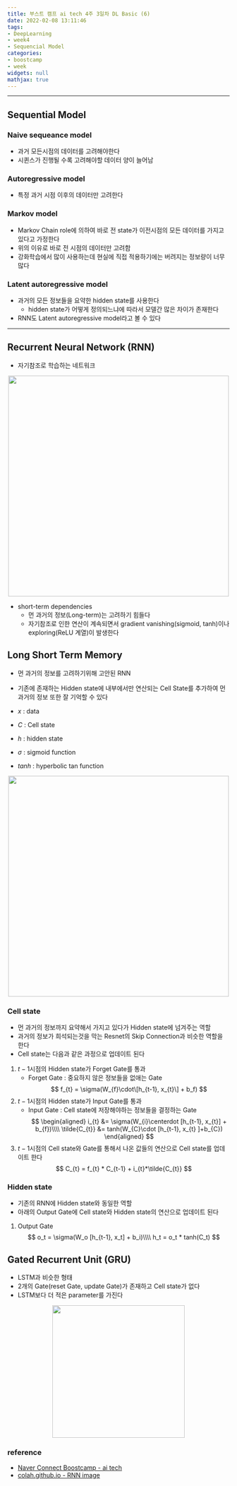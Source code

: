 ```yaml
---
title: 부스트 캠프 ai tech 4주 3일차 DL Basic (6)
date: 2022-02-08 13:11:46
tags:
- DeepLearning
- week4
- Sequencial Model
categories:
- boostcamp
- week
widgets: null
mathjax: true
---
```

***
## Sequential Model
### Naive sequeance model
* 과거 모든시점의 데이터를 고려해야한다
* 시퀸스가 진행될 수록 고려해야할 데이터 양이 늘어남  

### Autoregressive model
* 특정 과거 시점 이후의 데이터만 고려한다
### Markov model
* Markov Chain role에 의하여 바로 전 state가 이전시점의 모든 데이터를 가지고 있다고 가정한다
* 위의 이유로 바로 전 시점의 데이터만 고려함
* 강화학습에서 많이 사용하는데 현실에 직접 적용하기에는 버려지는 정보량이 너무 많다

### Latent autoregressive model
* 과거의 모든 정보들을 요약한 hidden state를 사용한다
  * hidden state가 어떻게 정의되느냐에 따라서 모델간 많은 차이가 존재한다
* RNN도 Latent autoregressive model라고 볼 수 있다

***
## Recurrent Neural Network (RNN)
* 자기참조로 학습하는 네트워크

<center>

<img src="https://colah.github.io/posts/2015-08-Understanding-LSTMs/img/RNN-unrolled.png" alt="" width="500px"/>

</center>

* short-term dependencies
  * 먼 과거의 정보(Long-term)는 고려하기 힘들다
  * 자기참조로 인한 연산이 계속되면서 gradient vanishing(sigmoid, tanh)이나 exploring(ReLU 계열)이 발생한다

## Long Short Term Memory
* 먼 과거의 정보를 고려하기위해 고안된 RNN
* 기존에 존재하는 Hidden state에 내부에서만 연산되는 Cell State를 추가하여 먼 과거의 정보 또한 잘 기억할 수 있다

* $x$ : data
* $C$ : Cell state
* $h$ : hidden state
* $\sigma$ : sigmoid function
* $tanh$ : hyperbolic tan function

<center>

<img src="https://colah.github.io/posts/2015-08-Understanding-LSTMs/img/LSTM3-chain.png" alt="" width="500px"/>

</center>

### Cell state
* 먼 과거의 정보까지 요약해서 가지고 있다가 Hidden state에 넘겨주는 역할
* 과거의 정보가 희석되는것을 막는 Resnet의 Skip Connection과 비슷한 역할을 한다
* Cell state는 다음과 같은 과정으로 업데이트 된다
1. $t-1$시점의 Hidden state가 Forget Gate를 통과
   * Forget Gate : 중요하지 않은 정보들을 없애는 Gate
$$
f_{t} = \sigma(W_{f}\cdot\[h_{t-1}, x_{t}\] + b_f)
$$
2. $t-1$시점의 Hidden state가 Input Gate를 통과
   * Input Gate : Cell state에 저장해야하는 정보들을 결정하는 Gate
$$
\begin{aligned}
i_{t} &= \sigma(W_{i}\centerdot [h_{t-1}, x_{t}] + b_{f})\\\\
\tilde{C_{t}} &= tanh(W_{C}\cdot [h_{t-1}, x_{t} ]+b_{C})
\end{aligned}
$$ 
3. $t-1$시점의 Cell state와 Gate를 통해서 나온 값들의 연산으로 Cell state를 업데이트 한다  
$$
C_{t} = f_{t} * C_{t-1} + i_{t}*\tilde{C_{t}}
$$

### Hidden state
* 기존의 RNN에 Hidden state와 동일한 역할
* 아래의 Output Gate에 Cell state와 Hidden state의 연산으로 업데이트 된다
1. Output Gate
$$
o_t = \sigma(W_o [h_{t-1}, x_t] + b_i)\\\\
h_t = o_t * tanh(C_t)
$$


## Gated Recurrent Unit (GRU)
* LSTM과 비슷한 형태
* 2개의 Gate(reset Gate, update Gate)가 존재하고 Cell state가 없다
* LSTM보다 더 적은 parameter를 가진다  

<center>

<img src="https://user-images.githubusercontent.com/38639633/106863078-5d25ed80-670b-11eb-8be1-f0f0fc785874.png" alt="" width="300px"/>

</center>

### reference
* [Naver Connect Boostcamp - ai tech](https://boostcamp.connect.or.kr/program_ai.html)
* [colah.github.io - RNN image](https://colah.github.io/posts/2015-08-Understanding-LSTMs/)